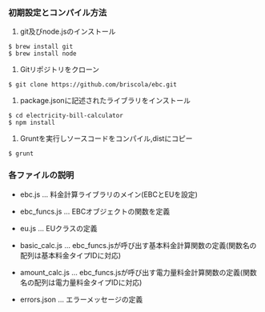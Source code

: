 ### 初期設定とコンパイル方法

1. git及びnode.jsのインストール

 ```
 $ brew install git
 $ brew install node
 ```

1. Gitリポジトリをクローン

 ```
 $ git clone https://github.com/briscola/ebc.git
 ```

1. package.jsonに記述されたライブラリをインストール

 ```
 $ cd electricity-bill-calculator
 $ npm install
 ```

1. Gruntを実行しソースコードをコンパイル,distにコピー

 ```
 $ grunt
 ```

### 各ファイルの説明

- ebc.js ... 料金計算ライブラリのメイン(EBCとEUを設定)

- ebc_funcs.js ... EBCオブジェクトの関数を定義

- eu.js ... EUクラスの定義

- basic_calc.js ... ebc_funcs.jsが呼び出す基本料金計算関数の定義(関数名の配列は基本料金タイプIDに対応)

- amount_calc.js ... ebc_funcs.jsが呼び出す電力量料金計算関数の定義(関数名の配列は電力量料金タイプIDに対応)

- errors.json ... エラーメッセージの定義
